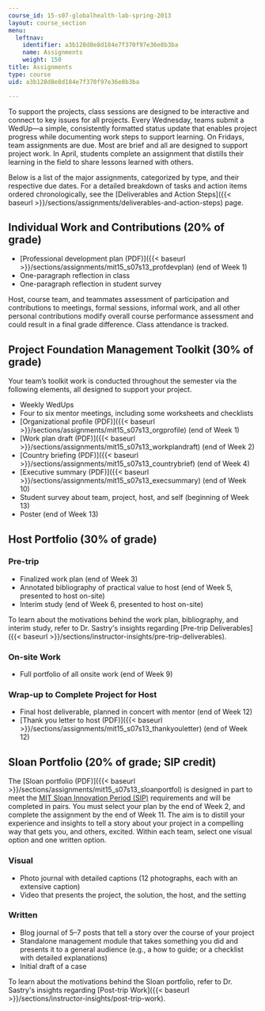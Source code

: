```yaml
---
course_id: 15-s07-globalhealth-lab-spring-2013
layout: course_section
menu:
  leftnav:
    identifier: a3b128d8e8d184e7f370f97e36e8b3ba
    name: Assignments
    weight: 150
title: Assignments
type: course
uid: a3b128d8e8d184e7f370f97e36e8b3ba

---
```


To support the projects, class sessions are designed to be interactive and connect to key issues for all projects. Every Wednesday, teams submit a WedUp—a simple, consistently formatted status update that enables project progress while documenting work steps to support learning. On Fridays, team assignments are due. Most are brief and all are designed to support project work. In April, students complete an assignment that distills their learning in the field to share lessons learned with others.

Below is a list of the major assignments, categorized by type, and their respective due dates. For a detailed breakdown of tasks and action items ordered chronologically, see the [Deliverables and Action Steps]({{< baseurl >}}/sections/assignments/deliverables-and-action-steps) page.

Individual Work and Contributions (20% of grade)
------------------------------------------------

*   [Professional development plan (PDF)]({{< baseurl >}}/sections/assignments/mit15_s07s13_profdevplan) (end of Week 1)
*   One-paragraph reflection in class
*   One-paragraph reflection in student survey

Host, course team, and teammates assessment of participation and contributions to meetings, formal sessions, informal work, and all other personal contributions modify overall course performance assessment and could result in a final grade difference. Class attendance is tracked.

Project Foundation Management Toolkit (30% of grade)
----------------------------------------------------

Your team’s toolkit work is conducted throughout the semester via the following elements, all designed to support your project.

*   Weekly WedUps
*   Four to six mentor meetings, including some worksheets and checklists
*   [Organizational profile (PDF)]({{< baseurl >}}/sections/assignments/mit15_s07s13_orgprofile) (end of Week 1)
*   [Work plan draft (PDF)]({{< baseurl >}}/sections/assignments/mit15_s07s13_workplandraft) (end of Week 2)
*   [Country briefing (PDF)]({{< baseurl >}}/sections/assignments/mit15_s07s13_countrybrief) (end of Week 4)
*   [Executive summary (PDF)]({{< baseurl >}}/sections/assignments/mit15_s07s13_execsummary) (end of Week 10)
*   Student survey about team, project, host, and self (beginning of Week 13)
*   Poster (end of Week 13)

Host Portfolio (30% of grade)
-----------------------------

### Pre-trip

*   Finalized work plan (end of Week 3)
*   Annotated bibliography of practical value to host (end of Week 5, presented to host on-site)
*   Interim study (end of Week 6, presented to host on-site)

To learn about the motivations behind the work plan, bibliography, and interim study, refer to Dr. Sastry's insights regarding [Pre-trip Deliverables]({{< baseurl >}}/sections/instructor-insights/pre-trip-deliverables).

### On-site Work

*   Full portfolio of all onsite work (end of Week 9)

### Wrap-up to Complete Project for Host

*   Final host deliverable, planned in concert with mentor (end of Week 12)
*   [Thank you letter to host (PDF)]({{< baseurl >}}/sections/assignments/mit15_s07s13_thankyouletter) (end of Week 12)

Sloan Portfolio (20% of grade; SIP credit)
------------------------------------------

The [Sloan portfolio (PDF)]({{< baseurl >}}/sections/assignments/mit15_s07s13_sloanportfol) is designed in part to meet the [MIT Sloan Innovation Period (SIP)](http://mitsloan.mit.edu/student-blogs/mfin-2015/sloan-innovation-period-sip/) requirements and will be completed in pairs. You must select your plan by the end of Week 2, and complete the assignment by the end of Week 11. The aim is to distill your experience and insights to tell a story about your project in a compelling way that gets you, and others, excited. Within each team, select one visual option and one written option.

### Visual

*   Photo journal with detailed captions (12 photographs, each with an extensive caption)
*   Video that presents the project, the solution, the host, and the setting

### Written

*   Blog journal of 5–7 posts that tell a story over the course of your project
*   Standalone management module that takes something you did and presents it to a general audience (e.g., a how to guide; or a checklist with detailed explanations)
*   Initial draft of a case

To learn about the motivations behind the Sloan portfolio, refer to Dr. Sastry's insights regarding [Post-trip Work]({{< baseurl >}}/sections/instructor-insights/post-trip-work).